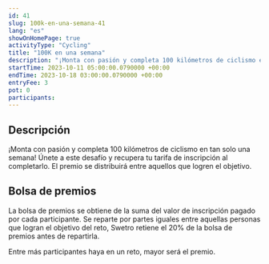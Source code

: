 ```yaml
---
id: 41
slug: 100k-en-una-semana-41
lang: "es"
showOnHomePage: true
activityType: "Cycling"
title: "100K en una semana"
description: "¡Monta con pasión y completa 100 kilómetros de ciclismo en tan solo una semana! Únete a este desafío y recupera tu tarifa de inscripción al completarlo. El premio se distribuirá entre aquellos que logren el objetivo."
startTime: 2023-10-11 05:00:00.0790000 +00:00
endTime: 2023-10-18 03:00:00.0790000 +00:00
entryFee: 3
pot: 0
participants:
---
```


## Descripción

¡Monta con pasión y completa 100 kilómetros de ciclismo en tan solo una semana! Únete a este desafío y recupera tu tarifa de inscripción al completarlo. El premio se distribuirá entre aquellos que logren el objetivo.

## Bolsa de premios

La bolsa de premios se obtiene de la suma del valor de inscripción pagado por cada participante. Se reparte por partes iguales entre aquellas personas que logran el objetivo del reto, Swetro retiene el 20% de la bolsa de premios antes de repartirla.

Entre más participantes haya en un reto, mayor será el premio.
